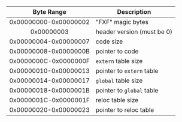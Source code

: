 | Byte Range            | Description                |
| :-------------------: | -------------------------- |
| 0x00000000-0x00000002 | "FXF" magic bytes          |
| 0x00000003            | header version (must be 0) |
| 0x00000004-0x00000007 | code size                  |
| 0x00000008-0x0000000B | pointer to code            |
| 0x0000000C-0x0000000F | `extern` table size        |
| 0x00000010-0x00000013 | pointer to `extern` table  |
| 0x00000014-0x00000017 | `global` table size        |
| 0x00000018-0x0000001B | pointer to `global` table  |
| 0x0000001C-0x0000001F | reloc table size           |
| 0x00000020-0x00000023 | pointer to reloc table     |
